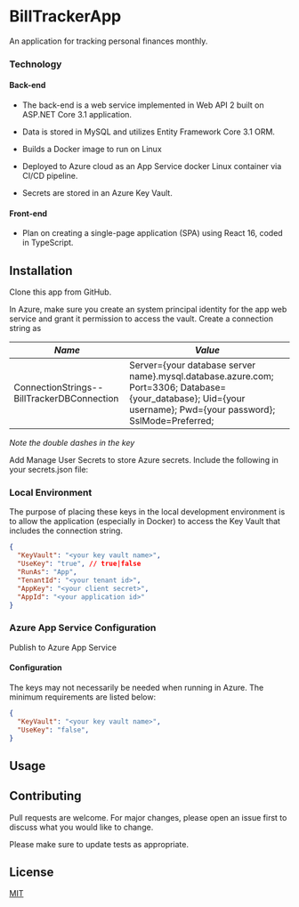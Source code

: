 # BillTrackerApp

An application for tracking personal finances monthly.

### Technology

#### Back-end 
* The back-end is a web service implemented in Web API 2 built on ASP.NET Core 3.1 application. 

* Data is stored in MySQL and utilizes Entity Framework Core 3.1 ORM. 

* Builds a Docker image to run on Linux

* Deployed to Azure cloud as an App Service docker Linux container via CI/CD pipeline. 

* Secrets are stored in an Azure Key Vault.

#### Front-end

* Plan on creating a single-page application (SPA) using React 16, coded in TypeScript.

## Installation

Clone this app from GitHub.

In Azure, make sure you create an system principal identity for the app web service and grant it permission to access the vault. Create a connection string as



*Name* | *Value*
---- | -----
ConnectionStrings--BillTrackerDBConnection | Server={your database server name}.mysql.database.azure.com; Port=3306; Database={your_database}; Uid={your username}; Pwd={your password}; SslMode=Preferred;
 
*Note the double dashes in the key*

Add Manage User Secrets to store Azure secrets. Include the following in your secrets.json file: 

### Local Environment 
The purpose of placing these keys in the local development environment is to allow the application (especially in Docker) to access the Key Vault that includes the connection string.

```json
{
  "KeyVault": "<your key vault name>",
  "UseKey": "true", // true|false
  "RunAs": "App",
  "TenantId": "<your tenant id>",
  "AppKey": "<your client secret>",
  "AppId": "<your application id>"
}
```

### Azure App Service Configuration

Publish to Azure App Service

#### Configuration
The keys may not necessarily be needed when running in Azure. The minimum requirements are listed below:
```json
{
  "KeyVault": "<your key vault name>",
  "UseKey": "false",
}
```

## Usage



## Contributing
Pull requests are welcome. For major changes, please open an issue first to discuss what you would like to change.

Please make sure to update tests as appropriate.

## License
[MIT](https://choosealicense.com/licenses/mit/)